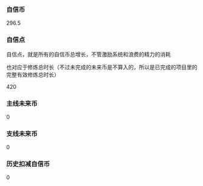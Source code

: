 ### 自信币
296.5

### 自信点
自信点，就是所有的自信币总增长，不管激励系统和浪费的精力的消耗

也对应于修炼总时长（不过未完成的未来币是不算入的，所以是已完成的项目里的完整有效修炼总时长）

420

### 主线未来币
0

### 支线未来币
0

### 历史扣减自信币
0
